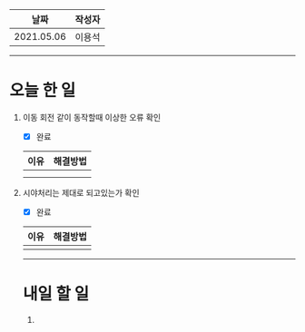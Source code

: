 |    날짜    | 작성자 |
| :--------: | :----: |
| 2021.05.06 | 이용석 |

--------

# 오늘 한 일

1. 이동 회전 같이 동작할때 이상한 오류 확인 

   - [x] 완료

   | 이유 | 해결방법 |
   | :--- | -------- |
   |      |          |
   |      |          |

2. 시야처리는 제대로 되고있는가 확인

   - [x] 완료

   | 이유 | 해결방법 |
   | ---- | -------- |
   |      |          |

   ----

   # 내일 할 일

   1. 











